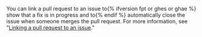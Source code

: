 You can link a pull request to an issue to{% ifversion fpt or ghes or ghae %} show that a fix is in progress and to{% endif %} automatically close the issue when someone merges the pull request. For more information, see "[Linking a pull request to an issue](/github/managing-your-work-on-github/linking-a-pull-request-to-an-issue)."
